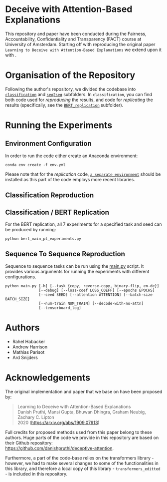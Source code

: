 # Deceive with Attention-Based Explanations

This repository and paper have been conducted during the Fairness, Accountability, Confidentiality and Transparency (FACT) course at University of Amsterdam. 
Starting off with reproducing the original paper `Learning to Deceive with Attention-Based Explanations` we extend upon it with <TODO>.
  

# Organisation of the Repository

Following the author's repository, we divided the codebase into [```classification```](deceptive-attention/src/classification) and [```seq2seq```](deceptive-attention/src/seq2seq) subfolders. In ```classification```, you can find both code used for *reproducing* the results, and code for *replicating* the results (specifically, see the [```BERT_replication```](deceptive-attention/src/classification/BERT_replication) subfolder).

# Running the Experiments

## Environment Configuration

In order to run the code either create an Anaconda environment:

```
conda env create -f env.yml
```

Please note that for the *replication* code, [```a separate environment```](deceptive-attention/src/classification/BERT_replication/BERT_env.yml) should be installed as this part of the code employs more recent libraries.

## Classification Reproduction


## Classification / BERT Replication

For the BERT replication, all 7 experiments for a specified task and seed can be produced by running:
```
python bert_main_pl_experiments.py
```

## Sequence To Sequence Reproduction

Sequence to sequence tasks can be run using the [main.py](deceptive-attention/src/seq2seq/author-based/main.py) script. It provides various arguments for running the experiments with different configurations.

```
python main.py [-h] [--task {copy, reverse-copy, binary-flip, en-de}]
               [--debug] [--loss-coef LOSS_COEFF] [--epochs EPOCHS]
               [--seed SEED] [--attention ATTENTION] [--batch-size BATCH_SIZE]
               [--num-train NUM_TRAIN] [--decode-with-no-attn]
               [--tensorboard_log]
```

# Authors

- Rahel Habacker
- Andrew Harrison
- Mathias Parisot
- Ard Snijders

# Acknowledgements

The original implementation and paper that we base on have been proposed by:

> Learning to Deceive with Attention-Based Explanations \
> Danish Pruthi, Mansi Gupta, Bhuwan Dhingra, Graham Neubig, Zachary C. Lipton \
> 2020 (https://arxiv.org/abs/1909.07913)

Full credits for proposed methods used from this paper belong to these authors. Huge parts of the code we provide in this repository are based on their Github repository: \
https://github.com/danishpruthi/deceptive-attention.

Furthermore, a part of the code-base relies on the transformers library - however, we had to make several changes to some of the functionalities in this library, and therefore a local copy of this library - ` transformers_editted ` - is included in this repository. 
